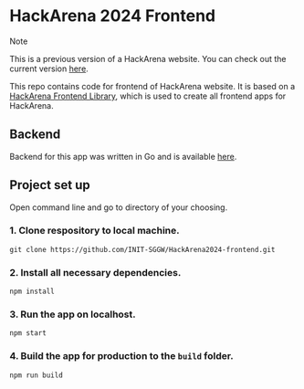 # HackArena 2024 Frontend

> [!NOTE]
> This is a previous version of a HackArena website. You can check out the current version [here](https://github.com/INIT-SGGW/HackArena-website).

This repo contains code for frontend of HackArena website. It is based on a [HackArena Frontend Library](https://github.com/INIT-SGGW/HackArena2024H2-Frontend-Library), which is used to create all frontend apps for HackArena.

## Backend

Backend for this app was written in Go and is available [here](https://github.com/INIT-SGGW/HackArena2024-backend).

## Project set up

Open command line and go to directory of your choosing.

### 1. Clone respository to local machine.

`git clone https://github.com/INIT-SGGW/HackArena2024-frontend.git`

### 2. Install all necessary dependencies.

`npm install`

### 3. Run the app on localhost.

`npm start`

### 4. Build the app for production to the `build` folder.

`npm run build`
